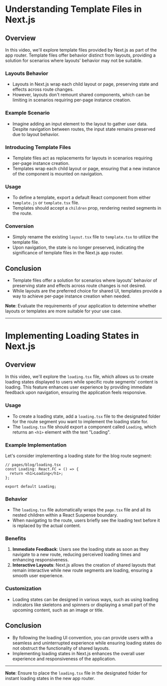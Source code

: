 

# Understanding Template Files in Next.js

## Overview
In this video, we'll explore template files provided by Next.js as part of the app router. Template files offer behavior distinct from layouts, providing a solution for scenarios where layouts' behavior may not be suitable.

### Layouts Behavior
- Layouts in Next.js wrap each child layout or page, preserving state and effects across route changes.
- However, layouts don't remount shared components, which can be limiting in scenarios requiring per-page instance creation.

### Example Scenario
- Imagine adding an input element to the layout to gather user data. Despite navigation between routes, the input state remains preserved due to layout behavior.

### Introducing Template Files
- Template files act as replacements for layouts in scenarios requiring per-page instance creation.
- Templates wrap each child layout or page, ensuring that a new instance of the component is mounted on navigation.

### Usage
- To define a template, export a default React component from either `template.js` or `template.tsx` file.
- Templates should accept a `children` prop, rendering nested segments in the route.

### Conversion
- Simply rename the existing `layout.tsx` file to `template.tsx` to utilize the template file.
- Upon navigation, the state is no longer preserved, indicating the significance of template files in the Next.js app router.

## Conclusion
- Template files offer a solution for scenarios where layouts' behavior of preserving state and effects across route changes is not desired.
- While layouts are the preferred choice for shared UI, templates provide a way to achieve per-page instance creation when needed.


**Note**: Evaluate the requirements of your application to determine whether layouts or templates are more suitable for your use case.

---

# Implementing Loading States in Next.js

## Overview
In this video, we'll explore the `loading.tsx` file, which allows us to create loading states displayed to users while specific route segments' content is loading. This feature enhances user experience by providing immediate feedback upon navigation, ensuring the application feels responsive.

### Usage
- To create a loading state, add a `loading.tsx` file to the designated folder for the route segment you want to implement the loading state for.
- The `loading.tsx` file should export a component called `Loading`, which returns an `<h1>` element with the text "Loading".


### Example Implementation
Let's consider implementing a loading state for the blog route segment:
```tsx
// pages/blog/loading.tsx
const Loading: React.FC = () => {
  return <h1>Loading</h1>;
};

export default Loading;
```

### Behavior
- The `loading.tsx` file automatically wraps the `page.tsx` file and all its nested children within a React Suspense boundary.
- When navigating to the route, users briefly see the loading text before it is replaced by the actual content.

### Benefits
1. **Immediate Feedback**: Users see the loading state as soon as they navigate to a new route, reducing perceived loading times and enhancing responsiveness.
2. **Interactive Layouts**: Next.js allows the creation of shared layouts that remain interactive while new route segments are loading, ensuring a smooth user experience.

### Customization
- Loading states can be designed in various ways, such as using loading indicators like skeletons and spinners or displaying a small part of the upcoming content, such as an image or title.

## Conclusion
- By following the loading UI convention, you can provide users with a seamless and uninterrupted experience while ensuring loading states do not obstruct the functionality of shared layouts.
- Implementing loading states in Next.js enhances the overall user experience and responsiveness of the application.

---

**Note**: Ensure to place the `loading.tsx` file in the designated folder for instant loading states in the new app router.
```

